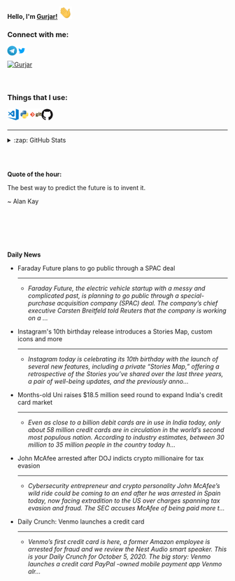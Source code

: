 #### Hello, I'm [Gurjar!](https://GurjarKing.github.io) <img src="https://raw.githubusercontent.com/ABSphreak/ABSphreak/master/gifs/Hi.gif" width="30px"></h2>


### Connect with me:

[<img align="left" alt="Gurjar | Telegram" width="22px" src="https://raw.githubusercontent.com/github/explore/80688e429a7d4ef2fca1e82350fe8e3517d3494d/topics/telegram/telegram.png" />][Telegram]
[<img align="left" alt="Gurjar | Twitter" width="22px" src="https://raw.githubusercontent.com/github/explore/80688e429a7d4ef2fca1e82350fe8e3517d3494d/topics/twitter/twitter.png" />][Twitter]
<br >
<br >
<a href="https://github.com/GurjarKing"><img src="https://komarev.com/ghpvc/?username=GurjarKing" alt="Gurjar" /></a> <br />
<br />
<br />
<!-- <br >

![](https://visitor-badge.glitch.me/badge?page_id=GurjarKing)

<br /> -->

### Things that I use:

[<img align="left" alt="Visual Studio Code" width="26px" src="https://raw.githubusercontent.com/github/explore/80688e429a7d4ef2fca1e82350fe8e3517d3494d/topics/visual-studio-code/visual-studio-code.png" />][VSCode]
[<img align="left" alt="Python" width="26px" src="https://raw.githubusercontent.com/github/explore/80688e429a7d4ef2fca1e82350fe8e3517d3494d/topics/python/python.png" />][Python]
[<img align="left" alt="Git" width="26px" src="https://raw.githubusercontent.com/github/explore/80688e429a7d4ef2fca1e82350fe8e3517d3494d/topics/git/git.png" />][Git]
[<img align="left" alt="GitHub" width="26px" src="https://raw.githubusercontent.com/github/explore/78df643247d429f6cc873026c0622819ad797942/topics/github/github.png" />][Github]

<br />
<br />

---
<details>
  <summary>:zap: GitHub Stats</summary>

<img align="left" alt="Gurjar's Github Stats" src="https://github-readme-stats.vercel.app/api?username=GurjarKing&show_icons=true&hide_border=true&count_private=true&include_all_commit=true&theme=algolia" />

</details>

<!-- ### 🔔 My latest tweet
<a href="https://twitter.com/Gurjar_King43" target="_blank">
	<img src="https://github.com/GurjarKing/GurjarKing/raw/master/tweet.png" width="70%" align="center" alt="Click to view on Twitter" title="My latest tweet, as an image"/>
</a> -->
<br>

<pre>

</pre>

**Quote of the hour:**

The best way to predict the future is to invent it.

~ Alan Kay
<pre>

</pre>
<br>
<pre>


</pre>
<strong>Daily News</strong>
  
  - Faraday Future plans to go public through a SPAC deal
     <hr/>
     
      - *Faraday Future, the electric vehicle startup with a messy and complicated past, is planning to go public through a special-purchase acquisition company (SPAC) deal. The company’s chief executive Carsten Breitfeld told Reuters that the company is working on a …*
     
  - Instagram's 10th birthday release introduces a Stories Map, custom icons and more
      <hr/>
      
      - *Instagram today is celebrating its 10th birthday with the launch of several new features, including a private “Stories Map,” offering a retrospective of the Stories you’ve shared over the last three years, a pair of well-being updates, and the previously anno…*
      
  - Months-old Uni raises $18.5 million seed round to expand India's credit card market
      <hr/>
      
      - *Even as close to a billion debit cards are in use in India today, only about 58 million credit cards are in circulation in the world’s second most populous nation. According to industry estimates, between 30 million to 35 million people in the country today h…*
      
  - John McAfee arrested after DOJ indicts crypto millionaire for tax evasion
      <hr/>
      
      - *Cybersecurity entrepreneur and crypto personality John McAfee’s wild ride could be coming to an end after he was arrested in Spain today, now facing extradition to the US over charges spanning tax evasion and fraud. The SEC accuses McAfee of being paid more t…*
       
  - Daily Crunch: Venmo launches a credit card
      <hr/>
       
       - *Venmo’s first credit card is here, a former Amazon employee is arrested for fraud and we review the Nest Audio smart speaker. This is your Daily Crunch for October 5, 2020. The big story: Venmo launches a credit card PayPal -owned mobile payment app Venmo alr…*
      

<br />

[VSCode]: https://code.visualstudio.com/
[Python]: https://www.python.org/
[Git]: https://git-scm.com/
[Github]: https://github.com/
[Telegram]: https://t.me/Gurjar_King/
[Twitter]: https://twitter.com/Gurjar_King43/
